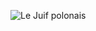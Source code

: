 ![Le Juif polonais](https://upload.wikimedia.org/wikipedia/commons/thumb/7/7f/Carrie_Chapman_Catt_-_National_Woman%27s_Party_Records.jpg/300px-Carrie_Chapman_Catt_-_National_Woman%27s_Party_Records.jpg)